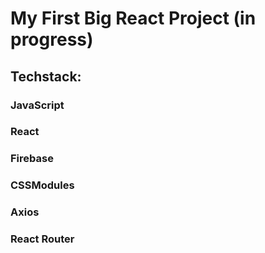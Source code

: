 # My First Big React Project (in progress)

## Techstack:

### JavaScript

### React

### Firebase

### CSSModules

### Axios

### React Router
